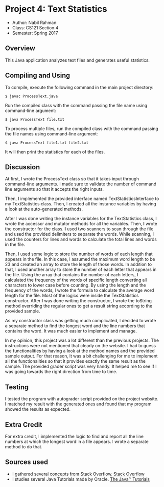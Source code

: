 # Project 4: Text Statistics 

* Author: Nabil Rahman
* Class: CS121 Section 4
* Semester: Spring 2017

## Overview

This Java application analyzes text files and generates
useful statistics. 

## Compiling and Using

To compile, execute the following command in the main project directory:
```
$ javac ProcessText.java
```

Run the compiled class with the command passing the file name using command-line argument:
```
$ java ProcessText file.txt
```

To process multiple files, run the compiled class with the command passing the file names using command-line argument:
```
$ java ProcessText file1.txt file2.txt
```

It will then print the statistics for each of the files.

## Discussion

At first, I wrote the ProcessText class so that it takes input through command-line 
arguments. I made sure to validate the number of command line arguments so that 
it accepts the right inputs.

Then, I implemented the provided interface named TextStatisticsInterface to my
TextStatistics class. Then, I created all the instance variables by having a look 
at the auto-generated methods. 

After I was done writing the instance variables for the TextStatistics class, I wrote 
the accessor and mutator methods for all the variables. Then, I wrote the 
constructor for the class. I used two scanners to scan through the file and used the
provided delimiters to separate the words. While scanning, I used the counters for
lines and words to calculate the total lines and words in the file.

Then, I used some logic to store the number of words of each length that appears
in the file. In this case, I assumed the maximum word length to be 23 and created 
an array to store the length of those words. In addition to that, I used another
array to store the number of each letter that appears in the file. Using the array
that contains the number of each letters, I calculated the frequency of the words
of specific length converting all characters to lower case before counting. By
using the length and the frequency of the words, I wrote the formula to calculate
the average word length for the file. Most of the logics were inside the TextStatistics
constructor. After I was done writing the constructor, I wrote the toString method
overriding the regular ones to get a result string according to the provided sample.

As my constructor class was getting much complicated, I decided to wrote a separate 
method to find the longest word and the line numbers that contains the word. It was 
much easier to implement and manage.

In my opinion, this project was a lot different than the previous projects. The instructions
were not mentioned that clearly on the website. I had to guess the functionalities
by having a look at the method names and the provided sample output. For that reason,
It was a bit challenging for me to implement all the functionalities so that it provides
exactly the same result as the sample. The provided grader script was very handy.
It helped me to see if I was going towards the right direction from time to time. 

## Testing

I tested the program with autograder script provided on the project website. I matched
my result with the generated ones and found that my program showed the results as expected.

## Extra Credit

For extra credit, I implemented the logic to find and report all the line numbers at which
the longest word in a file appears. I wrote a separate method to do that.

## Sources used

- I gathered several concepts from Stack Overflow.
[Stack Overflow](http://www.stackoverflow.com)
- I studies several Java Tutorials made by Oracle.
[The Java™ Tutorials](https://docs.oracle.com/javase/tutorial/)